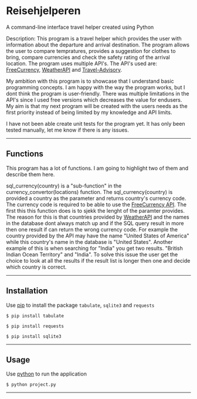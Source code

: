 # Reisehjelperen

A command-line interface travel helper created using Python

Description: This program is a travel helper which provides the user with information about the departure and arrival destination. The program allows the user to compare tempratures, provides a suggestion for clothes to bring, compare currencies and check the safety rating of the arrival location. The program uses multiple API's. The API's used are: [FreeCurrency](https://freecurrencyapi.com/), [WeatherAPI](https://www.weatherapi.com/) and [Travel-Advisory](https://www.travel-advisory.info/data-api).

My ambition with this program is to showcase that I understand basic programming concepts. I am happy with the way the program works, but I dont think the program is user-friendly. There was multiple limitations in the API's since I used free versions which decreases the value for endusers. My aim is that my next program will be created with the users needs as the first priority instead of being limited by my knowledge and API limits. 

I have not been able create unit tests for the program yet. It has only been tested manually, let me know if there is any issues.

---
## Functions

This program has a lot of functions. I am going to highlight two of them and describe them here.

sql_currency(country) is a "sub-function" in the currency_convertor(locations) function. The sql_currency(country) is provided a country as the parameter and returns country's currency code. The currency code is required to be able to use the [FreeCurrency API](https://freecurrencyapi.com/). The first this this function does is to sjekk the lenght of the paramter provides. The reason for this is that countries provided by [WeatherAPI](https://www.weatherapi.com/) and the names in the database dont always match up and if the SQL query result in more then one result if can return the wrong currency code. For example the country provided by the API may have the name "United States of America" while this country's name in the database is "United States". Another example of this is when searching for "India" you get two results. "British Indian Ocean Territory" and "India". To solve this issue the user get the choice to look at all the results if the result list is longer then one and decide which country is correct.



---

## Installation

Use [pip](https://pip.pypa.io/en/stable/) to install the package `tabulate`, `sqlite3` and `requests`
```
$ pip install tabulate
```

```
$ pip install requests
```

```
$ pip install sqlite3
```

---

## Usage

Use [python](https://www.python.org/) to run the application
```
$ python project.py
```

---
